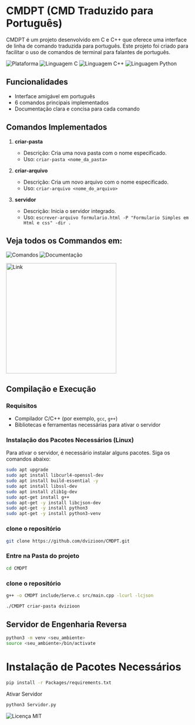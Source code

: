 # CMDPT (CMD Traduzido para Português)

CMDPT é um projeto desenvolvido em C e C++ que oferece uma interface de linha de comando traduzida para português. Este projeto foi criado para facilitar o uso de comandos de terminal para falantes de português.

![Plataforma](https://img.shields.io/badge/plataforma-linux-blue)
![Linguagem C](https://img.shields.io/badge/linguagem-C-blue)
![Linguagem C++](https://img.shields.io/badge/linguagem-C++-blue)
![Linguagem Python](https://img.shields.io/badge/linguagem-Python-blue)

## Funcionalidades

- Interface amigável em português
- 6 comandos principais implementados
- Documentação clara e concisa para cada comando

## Comandos Implementados

1. **criar-pasta**
   - Descrição: Cria uma nova pasta com o nome especificado.
   - Uso: `criar-pasta <nome_da_pasta>`

2. **criar-arquivo**
   - Descrição: Cria um novo arquivo com o nome especificado.
   - Uso: `criar-arquivo <nome_do_arquivo>`

3. **servidor**
   - Descrição: Inicia o servidor integrado.
   - Uso: `escrever-arquivo formulario.html -P "Formulario Simples em Html e css" -dir . `

## Veja todos os Commandos em:
![Comandos](https://img.shields.io/badge/comandos-terminal-green)
![Documentação](https://img.shields.io/badge/veja%20todos%20os%20comandos-documentação-orange)


<a href="https://dvizioon.github.io/CMDPT/">
<img width=300 src="https://static.vecteezy.com/system/resources/thumbnails/021/971/563/small/click-cursor-icon-with-click-here-button-free-png.png" alt="Link" />
</a>





## Compilação e Execução

### Requisitos

- Compilador C/C++ (por exemplo, `gcc`, `g++`)
- Bibliotecas e ferramentas necessárias para ativar o servidor

### Instalação dos Pacotes Necessários (Linux)

Para ativar o servidor, é necessário instalar alguns pacotes. Siga os comandos abaixo:

```sh
sudo apt upgrade
sudo apt install libcurl4-openssl-dev
sudo apt install build-essential -y
sudo apt install libssl-dev
sudo apt install zlib1g-dev
sudo apt-get install g++
sudo apt-get -y install libcjson-dev
sudo apt-get -y install python3
sudo apt-get -y install python3-venv

```
### clone o repositório
```sh
git clone https://github.com/dvizioon/CMDPT.git
```
### Entre na Pasta do projeto
```sh
cd CMDPT
```
### clone o repositório
```sh
g++ -o CMDPT include/Serve.c src/main.cpp -lcurl -lcjson

```

```sh
./CMDPT criar-pasta dvizioon
```

## Servidor de Engenharia Reversa

```sh
python3 -m venv <seu_ambiente>
source <seu_ambiente>/bin/activate
```
# Instalação de Pacotes Necessários
```sh
pip install -r Packages/requirements.txt
```

Ativar Servidor 

```sh
python3 Servidor.py
```

![Licença MIT](https://img.shields.io/badge/licença-MIT-green)
